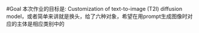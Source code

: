 #Goal
本次作业的目标是: Customization of text-to-image (T2I) diffusion model，或者简单来讲就是换头，给了六种对象，希望在用prompt生成图像时对应的主体是相应类别中的

